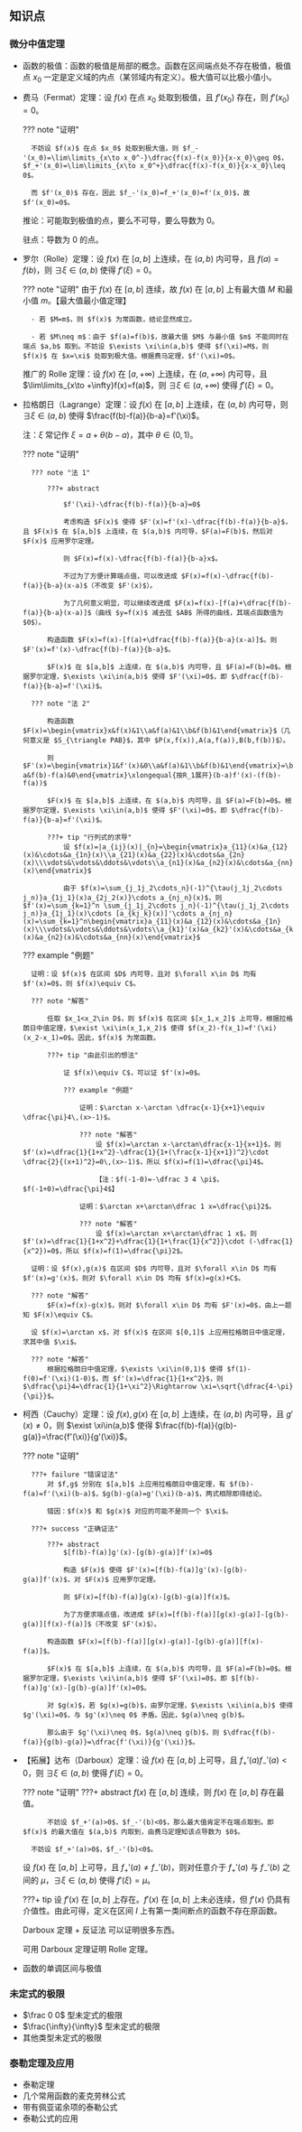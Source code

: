 ## 知识点

### 微分中值定理

- 函数的极值：函数的极值是局部的概念。函数在区间端点处不存在极值，极值点 $x_0$ 一定是定义域的内点（某邻域内有定义）。极大值可以比极小值小。

- 费马（Fermat）定理：设 $f(x)$ 在点 $x_0$ 处取到极值，且 $f'(x_0)$ 存在，则 $f'(x_0)=0$。

	??? note "证明"
	
        不妨设 $f(x)$ 在点 $x_0$ 处取到极大值，则 $f_-'(x_0)=\lim\limits_{x\to x_0^-}\dfrac{f(x)-f(x_0)}{x-x_0}\geq 0$，$f_+'(x_0)=\lim\limits_{x\to x_0^+}\dfrac{f(x)-f(x_0)}{x-x_0}\leq 0$。
        
        而 $f'(x_0)$ 存在，因此 $f_-'(x_0)=f_+'(x_0)=f'(x_0)$，故 $f'(x_0)=0$。

	推论：可能取到极值的点，要么不可导，要么导数为 $0$。
	
	驻点：导数为 $0$ 的点。

- 罗尔（Rolle）定理：设 $f(x)$ 在 $[a,b]$ 上连续，在 $(a,b)$ 内可导，且 $f(a)=f(b)$，则 $\exists\xi\in(a,b)$ 使得 $f'(\xi)=0$。

	??? note "证明"
		由于 $f(x)$ 在 $[a,b]$ 连续，故 $f(x)$ 在 $[a,b]$ 上有最大值 $M$ 和最小值 $m$。【最大值最小值定理】
		
		- 若 $M=m$，则 $f(x)$ 为常函数，结论显然成立。
		
		- 若 $M\neq m$：由于 $f(a)=f(b)$，故最大值 $M$ 与最小值 $m$ 不能同时在端点 $a,b$ 取到。不妨设 $\exists \xi\in(a,b)$ 使得 $f(\xi)=M$，则 $f(x)$ 在 $x=\xi$ 处取到极大值。根据费马定理，$f'(\xi)=0$。
	
	推广的 Rolle 定理：设 $f(x)$ 在 $[a,+\infty)$ 上连续，在 $(a,+\infty)$ 内可导，且 $\lim\limits_{x\to +\infty}f(x)=f(a)$，则 $\exists \xi\in(a,+\infty)$ 使得 $f'(\xi)=0$。

- 拉格朗日（Lagrange）定理：设 $f(x)$ 在 $[a,b]$ 上连续，在 $(a,b)$ 内可导，则 $\exists \xi\in(a,b)$ 使得 $\frac{f(b)-f(a)}{b-a}=f'(\xi)$。

	注：$\xi$ 常记作 $\xi=a+\theta(b-a)$，其中 $\theta\in(0,1)$。

	??? note "证明"
  	
		??? note "法 1"
  		
			???+ abstract
  			
    			$f'(\xi)-\dfrac{f(b)-f(a)}{b-a}=0$
            
    			考虑构造 $F(x)$ 使得 $F'(x)=f'(x)-\dfrac{f(b)-f(a)}{b-a}$，且 $F(x)$ 在 $[a,b]$ 上连续，在 $(a,b)$ 内可导，$F(a)=F(b)$，然后对 $F(x)$ 应用罗尔定理。
  			
    			则 $F(x)=f(x)-\dfrac{f(b)-f(a)}{b-a}x$。
  			
    			不过为了方便计算端点值，可以改进成 $F(x)=f(x)-\dfrac{f(b)-f(a)}{b-a}(x-a)$（不改变 $F'(x)$）。
  			
    			为了几何意义明显，可以继续改进成 $F(x)=f(x)-[f(a)+\dfrac{f(b)-f(a)}{b-a}(x-a)]$（曲线 $y=f(x)$ 减去弦 $AB$ 所得的曲线，其端点函数值为 $0$）。
  		
    		构造函数 $F(x)=f(x)-[f(a)+\dfrac{f(b)-f(a)}{b-a}(x-a)]$。则 $F'(x)=f'(x)-\dfrac{f(b)-f(a)}{b-a}$。
  		
    		$F(x)$ 在 $[a,b]$ 上连续，在 $(a,b)$ 内可导，且 $F(a)=F(b)=0$。根据罗尔定理，$\exists \xi\in(a,b)$ 使得 $F'(\xi)=0$，即 $\dfrac{f(b)-f(a)}{b-a}=f'(\xi)$。
  	
    	??? note "法 2"
  	
    		构造函数 $F(x)=\begin{vmatrix}x&f(x)&1\\a&f(a)&1\\b&f(b)&1\end{vmatrix}$（几何意义是 $S_{\triangle PAB}$，其中 $P(x,f(x)),A(a,f(a)),B(b,f(b))$）。
  		
    		则 $F'(x)=\begin{vmatrix}1&f'(x)&0\\a&f(a)&1\\b&f(b)&1\end{vmatrix}=\begin{vmatrix}1&f'(x)&0\\a&f(a)&1\\b-a&f(b)-f(a)&0\end{vmatrix}\xlongequal{按R_1展开}(b-a)f'(x)-(f(b)-f(a))$
  		
    		$F(x)$ 在 $[a,b]$ 上连续，在 $(a,b)$ 内可导，且 $F(a)=F(b)=0$。根据罗尔定理，$\exists \xi\in(a,b)$ 使得 $F'(\xi)=0$，即 $\dfrac{f(b)-f(a)}{b-a}=f'(\xi)$。
  		
    		???+ tip "行列式的求导"
    			设 $f(x)=|a_{ij}(x)|_{n}=\begin{vmatrix}a_{11}(x)&a_{12}(x)&\cdots&a_{1n}(x)\\a_{21}(x)&a_{22}(x)&\cdots&a_{2n}(x)\\\vdots&\vdots&\ddots&\vdots\\a_{n1}(x)&a_{n2}(x)&\cdots&a_{nn}(x)\end{vmatrix}$
  			
    			由于 $f(x)=\sum_{j_1j_2\cdots_n}(-1)^{\tau(j_1j_2\cdots j_n)}a_{1j_1}(x)a_{2j_2(x)}\cdots a_{nj_n}(x)$，则 $f'(x)=\sum_{k=1}^n \sum_{j_1j_2\cdots j_n}(-1)^{\tau(j_1j_2\cdots j_n)}a_{1j_1}(x)\cdots [a_{kj_k}(x)]'\cdots a_{nj_n}(x)=\sum_{k=1}^n\begin{vmatrix}a_{11}(x)&a_{12}(x)&\cdots&a_{1n}(x)\\\vdots&\vdots&\ddots&\vdots\\a_{k1}'(x)&a_{k2}'(x)&\cdots&a_{kn}'(x)\\\vdots&\vdots&\ddots&\vdots\\a_{n1}(x)&a_{n2}(x)&\cdots&a_{nn}(x)\end{vmatrix}$

    ??? example "例题"
  	
    	证明：设 $f(x)$ 在区间 $D$ 内可导，且对 $\forall x\in D$ 均有 $f'(x)=0$，则 $f(x)\equiv C$。
  	
    	??? note "解答"
  		
    		任取 $x_1<x_2\in D$，则 $f(x)$ 在区间 $[x_1,x_2]$ 上可导，根据拉格朗日中值定理，$\exist \xi\in(x_1,x_2)$ 使得 $f(x_2)-f(x_1)=f'(\xi)(x_2-x_1)=0$。因此，$f(x)$ 为常函数。
  		
    		???+ tip "由此引出的想法"
  		
    			证 $f(x)\equiv C$，可以证 $f'(x)=0$。
  	
    			??? example "例题"
    	          
    				证明：$\arctan x-\arctan \dfrac{x-1}{x+1}\equiv   \dfrac{\pi}4\,(x>-1)$。
  	
					??? note "解答"
						设 $f(x)=\arctan x-\arctan\dfrac{x-1}{x+1}$，则 $f'(x)=\dfrac{1}{1+x^2}-\dfrac{1}{1+(\frac{x-1}{x+1})^2}\cdot \dfrac{2}{(x+1)^2}=0\,(x>-1)$，所以 $f(x)=f(1)=\dfrac{\pi}4$。
  	
						【注：$f(-1-0)=-\dfrac 3 4 \pi$，$f(-1+0)=\dfrac{\pi}4$】
  	
					证明：$\arctan x+\arctan\dfrac 1 x=\dfrac{\pi}2$。
  	              
					??? note "解答"
						设 $f(x)=\arctan x+\arctan\dfrac 1 x$，则 $f'(x)=\dfrac{1}{1+x^2}+\dfrac{1}{1+\frac{1}{x^2}}\cdot (-\dfrac{1}{x^2})=0$，所以 $f(x)=f(1)=\dfrac{\pi}2$。
  	
    	证明：设 $f(x),g(x)$ 在区间 $D$ 内可导，且对 $\forall x\in D$ 均有 $f'(x)=g'(x)$，则对 $\forall x\in D$ 均有 $f(x)=g(x)+C$。
  	
    	??? note "解答"
    		$F(x)=f(x)-g(x)$，则对 $\forall x\in D$ 均有 $F'(x)=0$，由上一题知 $F(x)\equiv C$。
  	
    	设 $f(x)=\arctan x$，对 $f(x)$ 在区间 $[0,1]$ 上应用拉格朗日中值定理，求其中值 $\xi$。
  	
    	??? note "解答"
    		根据拉格朗日中值定理，$\exists \xi\in(0,1)$ 使得 $f(1)-f(0)=f'(\xi)(1-0)$，而 $f'(x)=\dfrac{1}{1+x^2}$，则 $\dfrac{\pi}4=\dfrac{1}{1+\xi^2}\Rightarrow \xi=\sqrt{\dfrac{4-\pi}{\pi}}$。

- 柯西（Cauchy）定理：设 $f(x),g(x)$ 在 $[a,b]$ 上连续，在 $(a,b)$ 内可导，且 $g'(x)\neq 0$，则 $\exist \xi\in(a,b)$ 使得 $\frac{f(b)-f(a)}{g(b)-g(a)}=\frac{f'(\xi)}{g'(\xi)}$。

	??? note "证明"
		
		???+ failure "错误证法"
			对 $f,g$ 分别在 $[a,b]$ 上应用拉格朗日中值定理，有 $f(b)-f(a)=f'(\xi)(b-a)$，$g(b)-g(a)=g'(\xi)(b-a)$，两式相除即得结论。
			
			错因：$f(x)$ 和 $g(x)$ 对应的可能不是同一个 $\xi$。
		
		???+ success "正确证法"
			
			???+ abstract
				$[f(b)-f(a)]g'(x)-[g(b)-g(a)]f'(x)=0$
				
				构造 $F(x)$ 使得 $F'(x)=[f(b)-f(a)]g'(x)-[g(b)-g(a)]f'(x)$，对 $F(x)$ 应用罗尔定理。
				
				则 $F(x)=[f(b)-f(a)]g(x)-[g(b)-g(a)]f(x)$。
				
				为了方便求端点值，改进成 $F(x)=[f(b)-f(a)][g(x)-g(a)]-[g(b)-g(a)][f(x)-f(a)]$（不改变 $F'(x)$）。
			
			构造函数 $F(x)=[f(b)-f(a)][g(x)-g(a)]-[g(b)-g(a)][f(x)-f(a)]$。
			
			$F(x)$ 在 $[a,b]$ 上连续，在 $(a,b)$ 内可导，且 $F(a)=F(b)=0$。根据罗尔定理，$\exists \xi\in(a,b)$ 使得 $F'(\xi)=0$，即 $[f(b)-f(a)]g'(x)-[g(b)-g(a)]f'(x)=0$。
			
			对 $g(x)$，若 $g(x)=g(b)$，由罗尔定理，$\exists \xi\in(a,b)$ 使得 $g'(\xi)=0$，与 $g'(x)\neq 0$ 矛盾。因此，$g(a)\neq g(b)$。
			
			那么由于 $g'(\xi)\neq 0$，$g(a)\neq g(b)$，则 $\dfrac{f(b)-f(a)}{g(b)-g(a)}=\dfrac{f'(\xi)}{g'(\xi)}$。

- 【拓展】达布（Darboux）定理：设 $f(x)$ 在 $[a,b]$ 上可导，且 $f_+'(a)f_-'(a)<0$，则 $\exists \xi\in(a,b)$ 使得 $f'(\xi)=0$。
	
	??? note "证明"
		???+ abstract
			$f(x)$ 在 $[a,b]$ 连续，则 $f(x)$ 在 $[a,b]$ 存在最值。
			
			不妨设 $f_+'(a)>0$，$f_-'(b)<0$，那么最大值肯定不在端点取到。即 $f(x)$ 的最大值在 $(a,b)$ 内取到，由费马定理知该点导数为 $0$。
		
		不妨设 $f_+'(a)>0$，$f_-'(b)<0$。
	
	设 $f(x)$ 在 $[a,b]$ 上可导，且 $f_+'(a)\neq f_-'(b)$，则对任意介于 $f_+'(a)$ 与 $f_-'(b)$ 之间的 $\mu$，$\exists \xi\in(a,b)$ 使得 $f'(\xi)=\mu$。
	
	???+ tip
		设 $f'(x)$ 在 $[a,b]$ 上存在。$f'(x)$ 在 $[a,b]$ 上未必连续，但 $f'(x)$ 仍具有介值性。由此可得，定义在区间 $I$ 上有第一类间断点的函数不存在原函数。
	
	Darboux 定理 + 反证法 可以证明很多东西。
	
	可用 Darboux 定理证明 Rolle 定理。
		
- 函数的单调区间与极值

### 未定式的极限

- $\frac 0 0$ 型未定式的极限
- $\frac{\infty}{\infty}$ 型未定式的极限
- 其他类型未定式的极限

### 泰勒定理及应用

- 泰勒定理
- 几个常用函数的麦克劳林公式
- 带有佩亚诺余项的泰勒公式
- 泰勒公式的应用

